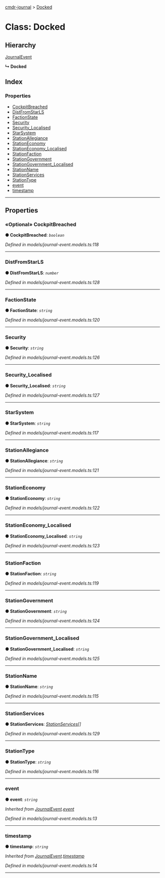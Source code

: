 [cmdr-journal](../README.md) > [Docked](../classes/docked.md)



# Class: Docked

## Hierarchy


 [JournalEvent](journalevent.md)

**↳ Docked**







## Index

### Properties

* [CockpitBreached](docked.md#cockpitbreached)
* [DistFromStarLS](docked.md#distfromstarls)
* [FactionState](docked.md#factionstate)
* [Security](docked.md#security)
* [Security_Localised](docked.md#security_localised)
* [StarSystem](docked.md#starsystem)
* [StationAllegiance](docked.md#stationallegiance)
* [StationEconomy](docked.md#stationeconomy)
* [StationEconomy_Localised](docked.md#stationeconomy_localised)
* [StationFaction](docked.md#stationfaction)
* [StationGovernment](docked.md#stationgovernment)
* [StationGovernment_Localised](docked.md#stationgovernment_localised)
* [StationName](docked.md#stationname)
* [StationServices](docked.md#stationservices)
* [StationType](docked.md#stationtype)
* [event](docked.md#event)
* [timestamp](docked.md#timestamp)



---
## Properties
<a id="cockpitbreached"></a>

### «Optional» CockpitBreached

**●  CockpitBreached**:  *`boolean`* 

*Defined in models/journal-event.models.ts:118*





___

<a id="distfromstarls"></a>

###  DistFromStarLS

**●  DistFromStarLS**:  *`number`* 

*Defined in models/journal-event.models.ts:128*





___

<a id="factionstate"></a>

###  FactionState

**●  FactionState**:  *`string`* 

*Defined in models/journal-event.models.ts:120*





___

<a id="security"></a>

###  Security

**●  Security**:  *`string`* 

*Defined in models/journal-event.models.ts:126*





___

<a id="security_localised"></a>

###  Security_Localised

**●  Security_Localised**:  *`string`* 

*Defined in models/journal-event.models.ts:127*





___

<a id="starsystem"></a>

###  StarSystem

**●  StarSystem**:  *`string`* 

*Defined in models/journal-event.models.ts:117*





___

<a id="stationallegiance"></a>

###  StationAllegiance

**●  StationAllegiance**:  *`string`* 

*Defined in models/journal-event.models.ts:121*





___

<a id="stationeconomy"></a>

###  StationEconomy

**●  StationEconomy**:  *`string`* 

*Defined in models/journal-event.models.ts:122*





___

<a id="stationeconomy_localised"></a>

###  StationEconomy_Localised

**●  StationEconomy_Localised**:  *`string`* 

*Defined in models/journal-event.models.ts:123*





___

<a id="stationfaction"></a>

###  StationFaction

**●  StationFaction**:  *`string`* 

*Defined in models/journal-event.models.ts:119*





___

<a id="stationgovernment"></a>

###  StationGovernment

**●  StationGovernment**:  *`string`* 

*Defined in models/journal-event.models.ts:124*





___

<a id="stationgovernment_localised"></a>

###  StationGovernment_Localised

**●  StationGovernment_Localised**:  *`string`* 

*Defined in models/journal-event.models.ts:125*





___

<a id="stationname"></a>

###  StationName

**●  StationName**:  *`string`* 

*Defined in models/journal-event.models.ts:115*





___

<a id="stationservices"></a>

###  StationServices

**●  StationServices**:  *[StationServices](../enums/stationservices.md)[]* 

*Defined in models/journal-event.models.ts:129*





___

<a id="stationtype"></a>

###  StationType

**●  StationType**:  *`string`* 

*Defined in models/journal-event.models.ts:116*





___

<a id="event"></a>

###  event

**●  event**:  *`string`* 

*Inherited from [JournalEvent](journalevent.md).[event](journalevent.md#event)*

*Defined in models/journal-event.models.ts:13*





___

<a id="timestamp"></a>

###  timestamp

**●  timestamp**:  *`string`* 

*Inherited from [JournalEvent](journalevent.md).[timestamp](journalevent.md#timestamp)*

*Defined in models/journal-event.models.ts:14*





___


